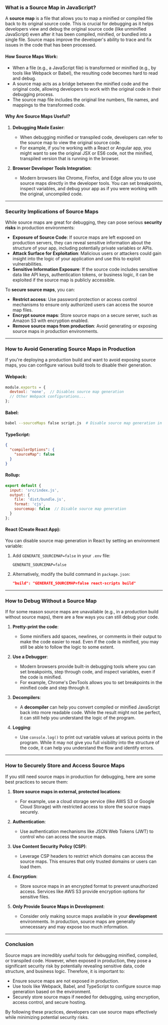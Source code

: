 ### **What is a Source Map in JavaScript?**

A **source map** is a file that allows you to map a minified or compiled file back to its original source code. This is crucial for debugging as it helps developers view and debug the original source code (like unminified JavaScript) even after it has been compiled, minified, or bundled into a single file. Source maps improve the developer's ability to trace and fix issues in the code that has been processed.

#### **How Source Maps Work:**
- When a file (e.g., a JavaScript file) is transformed or minified (e.g., by tools like Webpack or Babel), the resulting code becomes hard to read and debug. 
- A source map acts as a bridge between the minified code and the original code, allowing developers to work with the original code in their debugging process.
- The source map file includes the original line numbers, file names, and mappings to the transformed code.

#### **Why Are Source Maps Useful?**
1. **Debugging Made Easier**: 
   - When debugging minified or transpiled code, developers can refer to the source map to view the original source code.
   - For example, if you're working with a React or Angular app, you might want to see the original JSX or ES6 code, not the minified, transpiled version that is running in the browser.

2. **Browser Developer Tools Integration**:
   - Modern browsers like Chrome, Firefox, and Edge allow you to use source maps directly in the developer tools. You can set breakpoints, inspect variables, and debug your app as if you were working with the original, uncompiled code.
   
---

### **Security Implications of Source Maps**

While source maps are great for debugging, they can pose serious **security risks** in production environments:
- **Exposure of Source Code**: If source maps are left exposed on production servers, they can reveal sensitive information about the structure of your app, including potentially private variables or APIs.
- **Attack Surface for Exploitation**: Malicious users or attackers could gain insight into the logic of your application and use this to exploit vulnerabilities.
- **Sensitive Information Exposure**: If the source code includes sensitive data like API keys, authentication tokens, or business logic, it can be exploited if the source map is publicly accessible.

To **secure source maps**, you can:
- **Restrict access**: Use password protection or access control mechanisms to ensure only authorized users can access the source map files.
- **Encrypt source maps**: Store source maps on a secure server, such as Amazon S3 with encryption enabled.
- **Remove source maps from production**: Avoid generating or exposing source maps in production environments.

---

### **How to Avoid Generating Source Maps in Production**

If you're deploying a production build and want to avoid exposing source maps, you can configure various build tools to disable their generation.

#### **Webpack**:
```javascript
module.exports = {
  devtool: 'none',  // Disables source map generation
  // Other Webpack configurations...
};
```

#### **Babel**:
```bash
babel --sourceMaps false script.js  # Disable source map generation in Babel
```

#### **TypeScript**:
```json
{
  "compilerOptions": {
    "sourceMap": false
  }
}
```

#### **Rollup**:
```javascript
export default {
  input: 'src/index.js',
  output: {
    file: 'dist/bundle.js',
    format: 'cjs',
    sourcemap: false  // Disable source map generation
  }
};
```

#### **React (Create React App)**:
You can disable source map generation in React by setting an environment variable:
1. Add `GENERATE_SOURCEMAP=false` in your `.env` file:
   ```env
   GENERATE_SOURCEMAP=false
   ```
2. Alternatively, modify the build command in `package.json`:
   ```json
   "build": "GENERATE_SOURCEMAP=false react-scripts build"
   ```

---

### **How to Debug Without a Source Map**

If for some reason source maps are unavailable (e.g., in a production build without source maps), there are a few ways you can still debug your code.

1. **Pretty-print the code**:
   - Some minifiers add spaces, newlines, or comments in their output to make the code easier to read. Even if the code is minified, you may still be able to follow the logic to some extent.

2. **Use a Debugger**:
   - Modern browsers provide built-in debugging tools where you can set breakpoints, step through code, and inspect variables, even if the code is minified.
   - For example, Chrome's DevTools allows you to set breakpoints in the minified code and step through it.

3. **Decompilers**:
   - A **decompiler** can help you convert compiled or minified JavaScript back into more readable code. While the result might not be perfect, it can still help you understand the logic of the program.

4. **Logging**:
   - Use `console.log()` to print out variable values at various points in the program. While it may not give you full visibility into the structure of the code, it can help you understand the flow and identify errors.

---

### **How to Securely Store and Access Source Maps**

If you still need source maps in production for debugging, here are some best practices to secure them:

1. **Store source maps in external, protected locations**:
   - For example, use a cloud storage service (like AWS S3 or Google Cloud Storage) with restricted access to store the source maps securely.

2. **Authentication**:
   - Use authentication mechanisms like JSON Web Tokens (JWT) to control who can access the source maps.

3. **Use Content Security Policy (CSP)**:
   - Leverage CSP headers to restrict which domains can access the source maps. This ensures that only trusted domains or users can load them.

4. **Encryption**:
   - Store source maps in an encrypted format to prevent unauthorized access. Services like AWS S3 provide encryption options for sensitive files.

5. **Only Provide Source Maps in Development**:
   - Consider only making source maps available in your **development** environments. In production, source maps are generally unnecessary and may expose too much information.

---

### **Conclusion**

Source maps are incredibly useful tools for debugging minified, compiled, or transpiled code. However, when exposed in production, they pose a significant security risk by potentially revealing sensitive data, code structure, and business logic. Therefore, it is important to:
- Ensure source maps are not exposed in production.
- Use tools like Webpack, Babel, and TypeScript to configure source map generation based on the environment.
- Securely store source maps if needed for debugging, using encryption, access control, and secure hosting.

By following these practices, developers can use source maps effectively while minimizing potential security risks.